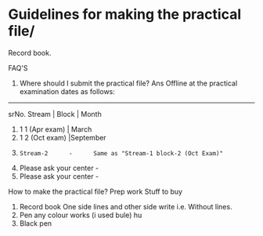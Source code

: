 # Guidelines for making the practical file/
Record book. 

FAQ'S 
1. Where should I submit the practical file? 
Ans Offline at the practical examination dates as follows:
--------
srNo. Stream | Block | Month
1.   1 1 (Apr exam)  | March 
2.    1 2 (Oct exam) |September 
3.     Stream-2      -      Same as "Stream-1 block-2 (Oct Exam)"
4.    Please ask your center       -   
5.    Please ask your center       -   

How to make the practical file?
Prep work 
Stuff to buy
1. Record book 
One side lines and other side write i.e. Without lines.
2. Pen any colour works (i used bule) hu
3. Black pen 


